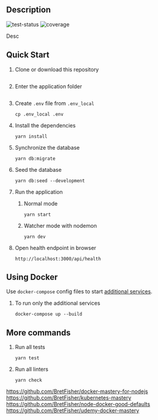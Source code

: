 ## Description

![test-status](https://img.shields.io/endpoint?url=https://gist.githubusercontent.com/jedavard/cf394ed0edc2f4dd2f1d692cedd26a77/raw/dav-express-test-pass-badge.json)
![coverage](https://img.shields.io/endpoint?url=https://gist.githubusercontent.com/jedavard/8538c4d06e5772f17bf3d6ee9f32c211/raw/dav-express-coverage.json)

Desc

## Quick Start

1. Clone or download this repository

    ```

    ```

2. Enter the application folder

    ```

    ```

3. Create `.env` file from `.env_local`
    ```
    cp .env_local .env
    ```
4. Install the dependencies
    ```
    yarn install
    ```
5. Synchronize the database

    ```
    yarn db:migrate
    ```

6. Seed the database
    ```
    yarn db:seed --development
    ```
7. Run the application
    1. Normal mode
        ```
        yarn start
        ```
    2. Watcher mode with nodemon
        ```
        yarn dev
        ```
8. Open health endpoint in browser
    ```
    http://localhost:3000/api/health
    ```

## Using Docker

Use `docker-compose` config files to start [additional services](#additional-services).

1. To run only the additional services
    ```
    docker-compose up --build
    ```

## More commands

1. Run all tests
    ```
    yarn test
    ```
2. Run all linters
    ```
    yarn check
    ```

https://github.com/BretFisher/docker-mastery-for-nodejs
https://github.com/BretFisher/kubernetes-mastery
https://github.com/BretFisher/node-docker-good-defaults
https://github.com/BretFisher/udemy-docker-mastery
